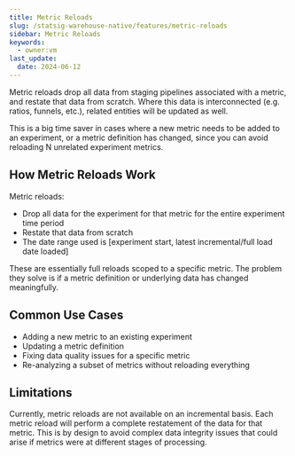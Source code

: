 ```yaml
---
title: Metric Reloads
slug: /statsig-warehouse-native/features/metric-reloads
sidebar: Metric Reloads
keywords:
  - owner:vm
last_update:
  date: 2024-06-12
---
```


Metric reloads drop all data from staging pipelines associated with a metric, and restate that data from scratch. Where this data is interconnected (e.g. ratios, funnels, etc.), related entities will be updated as well.

This is a big time saver in cases where a new metric needs to be added to an experiment, or a metric definition has changed, since you can avoid reloading N unrelated experiment metrics.

## How Metric Reloads Work

Metric reloads:
- Drop all data for the experiment for that metric for the entire experiment time period
- Restate that data from scratch
- The date range used is [experiment start, latest incremental/full load date loaded]

These are essentially full reloads scoped to a specific metric. The problem they solve is if a metric definition or underlying data has changed meaningfully.

## Common Use Cases

- Adding a new metric to an existing experiment
- Updating a metric definition
- Fixing data quality issues for a specific metric
- Re-analyzing a subset of metrics without reloading everything

## Limitations

Currently, metric reloads are not available on an incremental basis. Each metric reload will perform a complete restatement of the data for that metric. This is by design to avoid complex data integrity issues that could arise if metrics were at different stages of processing.

